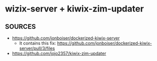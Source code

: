 # wizix-server + kiwix-zim-updater

## SOURCES

* https://github.com/jonboiser/dockerized-kiwix-server
    * It contains this fix: https://github.com/jonboiser/dockerized-kiwix-server/pull/3/files
* https://github.com/jojo2357/kiwix-zim-updater